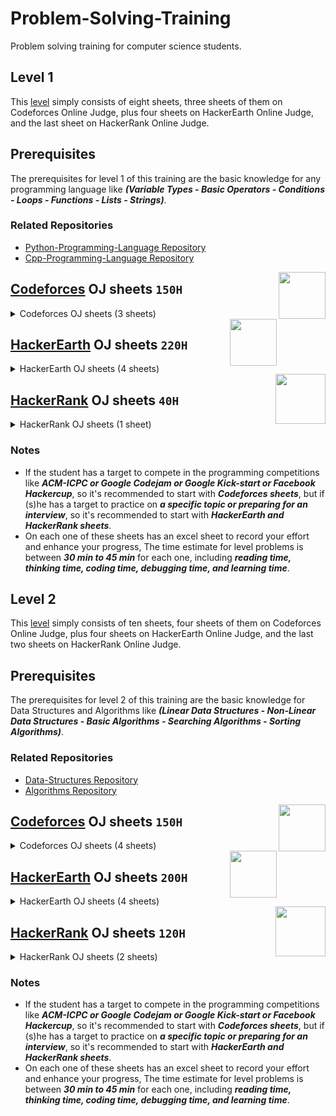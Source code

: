 # Problem-Solving-Training

Problem solving training for computer science students.

## Level 1

This [level](https://github.com/cs-MohamedAyman/Problem-Solving-Training/tree/master/level-1) simply consists of eight sheets, three sheets of them on Codeforces Online Judge, plus four sheets on HackerEarth Online Judge, and the last sheet on HackerRank Online Judge.

## Prerequisites

The prerequisites for level 1 of this training are the basic knowledge for any programming language like ***(Variable Types - Basic Operators - Conditions - Loops - Functions - Lists - Strings)***.

### Related Repositories
* [Python-Programming-Language Repository](https://github.com/cs-MohamedAyman/Python-Programming-Language)
* [Cpp-Programming-Language Repository](https://github.com/cs-MohamedAyman/Cpp-Programming-Language)

<img align="right" width="75" height="75" src="https://github.com/cs-MohamedAyman/Problem-Solving-Training/blob/master/online-judges-logos/codeforces.jpg">

## [Codeforces](https://codeforces.com/) OJ sheets `150H`

<details>
	<summary>Codeforces OJ sheets (3 sheets)</summary>

The Codeforces OJ sheets [codeforces-phase-1-1](https://github.com/cs-MohamedAyman/Problem-Solving-Training/tree/master/level-1/codeforces-phase-1-1), [codeforces-phase-1-2](https://github.com/cs-MohamedAyman/Problem-Solving-Training/tree/master/level-1/codeforces-phase-1-2), [codeforces-phase-1-3](https://github.com/cs-MohamedAyman/Problem-Solving-Training/tree/master/level-1/codeforces-phase-1-3) contain A-Div2 problems, and each sheet of them divided into 5 classes of problems (Basic Operators - Conditions - Loops - Lists - Strings). These sheets were sorted based on difficulty and grouped by the type of problems as mentioned. Finally, each sheet contains ~100 problems.

### Agenda of [codeforces-phase-1-1](https://github.com/cs-MohamedAyman/Problem-Solving-Training/tree/master/level-1/codeforces-phase-1-1) sheet (100 problems) `[50H]`

| Category        | Problems    |
| ------|:-----:|
| Basic Operator  | 5 problems  |
| Condition       | 10 problems |
| Loop            | 20 problems |
| String          | 20 problems |
| List            | 40 problems |

### Agenda of [codeforces-phase-1-2](https://github.com/cs-MohamedAyman/Problem-Solving-Training/tree/master/level-1/codeforces-phase-1-2) sheet (100 problems) `[50H]`

| Category        | Problems    |
| ------|:-----:|
| Basic Operator  | 5 problems  |
| Condition       | 10 problems |
| Loop            | 20 problems |
| String          | 20 problems |
| List            | 40 problems |

### Agenda of [codeforces-phase-1-3](https://github.com/cs-MohamedAyman/Problem-Solving-Training/tree/master/level-1/codeforces-phase-1-3) sheet (100 problems) `[50H]`

| Category        | Problems    |
| ------|:-----:|
| Basic Operator  | 5 problems  |
| Condition       | 10 problems |
| Loop            | 20 problems |
| String          | 20 problems |
| List            | 40 problems |

</details>

<img align="right" width="75" height="75" src="https://github.com/cs-MohamedAyman/Problem-Solving-Training/blob/master/online-judges-logos/hackerearth.jpg">

## [HackerEarth](http://hackerearth.com/) OJ sheets `220H`

<details>
	<summary>HackerEarth OJ sheets (4 sheets)</summary>

The HackerEarth OJ sheets [hackerearth-phase-1-1](https://github.com/cs-MohamedAyman/Problem-Solving-Training/tree/master/level-1/hackerearth-phase-1-1), [hackerearth-phase-1-2](https://github.com/cs-MohamedAyman/Problem-Solving-Training/tree/master/level-1/hackerearth-phase-1-2), [hackerearth-phase-1-3](https://github.com/cs-MohamedAyman/Problem-Solving-Training/tree/master/level-1/hackerearth-phase-1-3) contain implementation problems and basic programming problems. These sheets were sorted based on difficulty. Each sheet contains ~100 problems. For the last sheet [hackerearth-phase-1-basic-programming](https://github.com/cs-MohamedAyman/Problem-Solving-Training/tree/master/level-1/hackerearth-phase-1-basic-programming) that focus on the basic programming problems, It's divided into 4 classes of problems (Input/Output - Bit Manipulation - Recursion - Operators). Also, this sheet was sorted based on difficulty and grouped by the type of problems as mentioned. Finally, this sheet contains ~130 problems.

### Agenda of [hackerearth-phase-1-1](https://github.com/cs-MohamedAyman/Problem-Solving-Training/tree/master/level-1/hackerearth-phase-1-1) sheet (100 problems) `[50H]`

| Category        | Problems    |
| ------|:-----:|
| Implementation  | 25 problems |
| Implementation  | 25 problems |
| Implementation  | 25 problems |
| Implementation  | 25 problems |

### Agenda of [hackerearth-phase-1-2](https://github.com/cs-MohamedAyman/Problem-Solving-Training/tree/master/level-1/hackerearth-phase-1-2) sheet (100 problems) `[50H]`

| Category        | Problems    |
| ------|:-----:|
| Implementation  | 25 problems |
| Implementation  | 25 problems |
| Implementation  | 25 problems |
| Implementation  | 25 problems |

### Agenda of [hackerearth-phase-1-3](https://github.com/cs-MohamedAyman/Problem-Solving-Training/tree/master/level-1/hackerearth-phase-1-3) sheet (100 problems) `[50H]`

| Category        | Problems    |
| ------|:-----:|
| Implementation  | 25 problems |
| Implementation  | 25 problems |
| Implementation  | 25 problems |
| Implementation  | 25 problems |

### Agenda of [hackerearth-phase-1-basic-programming](https://github.com/cs-MohamedAyman/Problem-Solving-Training/tree/master/level-1/hackerearth-phase-1-basic-programming) sheet (130 problems) `[70H]`

| Category          | Problems    |
| ------|:-----:|
| Input/Output      | 50 problems |
| Bit Manipulation  | 70 problems |
| Recursion         | 10 problems |
| Operators         | 5 problems  |

</details>

<img align="right" width="80" height="80" src="https://github.com/cs-MohamedAyman/Problem-Solving-Training/blob/master/online-judges-logos/hackerrank.jpg">

## [HackerRank](https://www.hackerrank.com/) OJ sheets `40H`

<details>
	<summary>HackerRank OJ sheets (1 sheet)</summary>

The HackerRank OJ sheet [hackerrank-phase-1-functional-programming](https://github.com/cs-MohamedAyman/Problem-Solving-Training/tree/master/level-1/hackerrank-phase-1-functional-programming), It's divided into 6 classes of problems (Introduction - Recursion - Functional Structures - Memoization - Ad-Hoc - Misc). Also, this sheet was sorted based on difficulty and grouped by the type of problems as mentioned. Finally, this sheet contains ~80 problems.

### Agenda of [hackerrank-phase-1-functional-programming](https://github.com/cs-MohamedAyman/Problem-Solving-Training/tree/master/level-1/hackerrank-phase-1-functional-programming) sheet (80 problems) `[40H]`

| Category               | Problems    |
| ---------|:-----:|
| Introduction           | 25 problems |
| Recursion              | 20 problems |
| Functional Structures  | 10 problems |
| Memoization            | 10 problems |
| Ad-Hoc                 | 15 problems |
| Misc                   | 5 problems  |

</details>

### Notes

* If the student has a target to compete in the programming competitions like ***ACM-ICPC or Google Codejam or Google Kick-start or Facebook Hackercup***, so it's recommended to start with ***Codeforces sheets***, but if (s)he has a target to practice on ***a specific topic or preparing for an interview***, so it's recommended to start with ***HackerEarth and HackerRank sheets***.
* On each one of these sheets has an excel sheet to record your effort and enhance your progress, The time estimate for level problems is between ***30 min to 45 min*** for each one, including ***reading time, thinking time, coding time, debugging time, and learning time***.


## Level 2

This [level](https://github.com/cs-MohamedAyman/Problem-Solving-Training/tree/master/level-2) simply consists of ten sheets, four sheets of them on Codeforces Online Judge, plus four sheets on HackerEarth Online Judge, and the last two sheets on HackerRank Online Judge.

## Prerequisites

The prerequisites for level 2 of this training are the basic knowledge for Data Structures and Algorithms like ***(Linear Data Structures - Non-Linear Data Structures - Basic Algorithms - Searching Algorithms - Sorting Algorithms)***.

### Related Repositories
* [Data-Structures Repository](https://github.com/cs-MohamedAyman/Data-Structures)
* [Algorithms Repository](https://github.com/cs-MohamedAyman/Algorithms)

<img align="right" width="75" height="75" src="https://github.com/cs-MohamedAyman/Problem-Solving-Training/blob/master/online-judges-logos/codeforces.jpg">

## [Codeforces](https://codeforces.com/) OJ sheets `150H`

<details>
	<summary>Codeforces OJ sheets (4 sheets)</summary>

The Codeforces OJ sheets [codeforces-phase-2-1](https://github.com/cs-MohamedAyman/Problem-Solving-Training/tree/master/level-2/codeforces-phase-2-1), [codeforces-phase-2-2](https://github.com/cs-MohamedAyman/Problem-Solving-Training/tree/master/level-2/codeforces-phase-2-2), [codeforces-phase-2-3](https://github.com/cs-MohamedAyman/Problem-Solving-Training/tree/master/level-2/codeforces-phase-2-3) contain B-Div2 problems, and each sheet of them divided into 5 classes of problems (Data Structure - Mathematical - String - Greedy - Brute Force). These sheets were sorted based on difficulty and grouped by the type of problems as mentioned. Finally, each sheet contains ~90 problems.
For the last sheet [codeforces-phase-2-gym-contests](https://github.com/cs-MohamedAyman/Problem-Solving-Training/tree/master/level-2/codeforces-phase-2-gym-contests) that focus on gym-contests, It's divided into 3 classes of contests, that contains ~100 contests. 

### Agenda of [codeforces-phase-2-1](https://github.com/cs-MohamedAyman/Problem-Solving-Training/tree/master/level-2/codeforces-phase-2-1) sheet (85 problems) `[50H]`

| Category        | Problems    |
| ------|:-----:|
| Data Structure  | 15 problems |
| Mathematical    | 25 problems |
| String          | 15 problems |
| Greedy          | 25 problems |
| Brute Force     | 5 problems  |

### Agenda of [codeforces-phase-2-2](https://github.com/cs-MohamedAyman/Problem-Solving-Training/tree/master/level-2/codeforces-phase-2-2) sheet (85 problems) `[50H]`

| Category        | Problems    |
| ------|:-----:|
| Data Structure  | 15 problems |
| Mathematical    | 25 problems |
| String          | 15 problems |
| Greedy          | 25 problems |
| Brute Force     | 5 problems  |

### Agenda of [codeforces-phase-2-3](https://github.com/cs-MohamedAyman/Problem-Solving-Training/tree/master/level-2/codeforces-phase-2-3) sheet (100 problems) `[50H]`

| Category        | Problems    |
| ------|:-----:|
| Data Structure  | 25 problems |
| Mathematical    | 25 problems |
| String          | 25 problems |
| Greedy          | 25 problems |
| Brute Force     | 5 problems  |

### Agenda of [codeforces-phase-2-gym-contests](https://github.com/cs-MohamedAyman/Problem-Solving-Training/tree/master/level-2/codeforces-phase-2-gym-contests) sheet (100 contests) `[200H]`

| Category                      | Problems    |
| ----------|:-----:|
| Educational Codeforces Rounds | 80 contests |
| Codeforces GYM Contests *     | 5 contests  |
| Codeforces GYM Contests **    | 15 contests |

</details>

<img align="right" width="75" height="75" src="https://github.com/cs-MohamedAyman/Problem-Solving-Training/blob/master/online-judges-logos/hackerearth.jpg">

## [HackerEarth](http://hackerearth.com/) OJ sheets `200H`

<details>
	<summary>HackerEarth OJ sheets (4 sheets)</summary>

The HackerEarth OJ sheets [hackerearth-phase-2-linear-data-structures](https://github.com/cs-MohamedAyman/Problem-Solving-Training/tree/master/level-2/hackerearth-phase-2-linear-data-structures), [hackerearth-phase-2-non-linear-data-structures](https://github.com/cs-MohamedAyman/Problem-Solving-Training/tree/master/level-2/hackerearth-phase-2-non-linear-data-structures), [hackerearth-phase-2-algorithms-searching](https://github.com/cs-MohamedAyman/Problem-Solving-Training/tree/master/level-2/hackerearth-phase-2-algorithms-searching), [hackerearth-phase-2-algorithms-sorting](https://github.com/cs-MohamedAyman/Problem-Solving-Training/tree/master/level-2/hackerearth-phase-2-algorithms-sorting), Each sheet contains linear and non-linear data structures problems, in addition to searching and sorting algorithms. These sheets were sorted based on difficulty and each sheet contains ~100 problems.

### Agenda of [hackerearth-phase-2-linear-data-structures](https://github.com/cs-MohamedAyman/Problem-Solving-Training/tree/master/level-2/hackerearth-phase-2-linear-data-structures) sheet (110 problems) `[60H]`

| Category                 | Problems    |
| ---------|:-----:|
| Arrays 1D		   | 65 problems |
| Arrays Multi-dimensional | 20 problems |
| Stacks            	   | 25 problems |
| Queues  		   | 5 problems  |

### Agenda of [hackerearth-phase-2-non-linear-data-structures](https://github.com/cs-MohamedAyman/Problem-Solving-Training/tree/master/level-2/hackerearth-phase-2-non-linear-data-structures) sheet (90 problems) `[50H]`

| Category                | Problems    |
| --------|:-----:|
| Binary Tree             | 10 problems |
| Binary Search Tree      | 10 problems |
| Heaps / Priority Queues | 20 problems |
| Hash Tables             | 50 problems |

### Agenda of [hackerearth-phase-2-algorithms-searching](https://github.com/cs-MohamedAyman/Problem-Solving-Training/tree/master/level-2/hackerearth-phase-2-algorithms-searching) sheet (120 problems) `[60H]`

| Category         | Problems    |
| -------|:-----:|
| Linear Search    | 15 problems |
| Binary Search I  | 50 problems |
| Binary Search II | 50 problems |
| Ternary Search   | 5 problems  |

### Agenda of [hackerearth-phase-2-algorithms-sorting](https://github.com/cs-MohamedAyman/Problem-Solving-Training/tree/master/level-2/hackerearth-phase-2-algorithms-sorting) sheet (60 problems) `[30H]`

| Category                       | Problems    |
| -----------|:-----:|
| Bubble & Selection & Insertion | 15 problems |
| Merge                          | 25 problems |
| Quick & Count & Heap           | 25 problems |

</details>

<img align="right" width="80" height="80" src="https://github.com/cs-MohamedAyman/Problem-Solving-Training/blob/master/online-judges-logos/hackerrank.jpg">

## [HackerRank](https://www.hackerrank.com/) OJ sheets `120H`

<details>
	<summary>HackerRank OJ sheets (2 sheets)</summary>

The HackerRank OJ sheets [hackerrank-phase-2-data-structures](https://github.com/cs-MohamedAyman/Problem-Solving-Training/tree/master/level-2/hackerrank-phase-2-data-structures), [hackerrank-phase-2-algorithms-basics](https://github.com/cs-MohamedAyman/Problem-Solving-Training/tree/master/level-2/hackerrank-phase-2-algorithms-basics), These sheets contain linear and non-linear data structures problems, and basic algorithms problems. Also, these sheets were sorted based on difficulty and grouped by the type of problems as mentioned. Finally, each sheet contains ~120 problems.

### Agenda of [hackerrank-phase-2-data-structures](https://github.com/cs-MohamedAyman/Problem-Solving-Training/tree/master/level-2/hackerrank-phase-2-data-structures) sheet (110 problems) `[60H]`

| Category                   | Problems    |
| ---------|:-----:|
| Arrays & Linked Lists      | 20 problems |
| Stacks & Queues            | 10 problems |
| Trees & Balanced Trees     | 20 problems |
| Heap & Disjoint Set & Trie | 10 problems |
| Advanced                   | 50 problems |

### Agenda of [hackerrank-phase-2-algorithms-basics](https://github.com/cs-MohamedAyman/Problem-Solving-Training/tree/master/level-2/hackerrank-phase-2-algorithms-basics) sheet (125 problems) `[60H]`

| Category       | Problems    |
| -----|:-----:|
| Warm-up        | 10 problems |
| Recursion      | 10 problems |
| Sorting        | 15 problems |
| Search         | 25 problems |
| Implementation | 65 problems |

</details>

### Notes

* If the student has a target to compete in the programming competitions like ***ACM-ICPC or Google Codejam or Google Kick-start or Facebook Hackercup***, so it's recommended to start with ***Codeforces sheets***, but if (s)he has a target to practice on ***a specific topic or preparing for an interview***, so it's recommended to start with ***HackerEarth and HackerRank sheets***.
* On each one of these sheets has an excel sheet to record your effort and enhance your progress, The time estimate for level problems is between ***30 min to 45 min*** for each one, including ***reading time, thinking time, coding time, debugging time, and learning time***.
